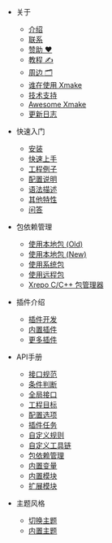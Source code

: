 - 关于
  
  - [介绍](/../xmake/about/introduction)
  - [联系](/../xmake/about/contact)
  - [赞助 ❤️](/../xmake/about/sponsor)
  - [教程 ✍️](/../xmake/about/course)
  - [周边 🗂️](/../xmake/about/peripheral_items)
  - [谁在使用 Xmake](/../xmake/about/who_is_using_xmake)
  - [技术支持](/../xmake/about/technical_support)
  - [Awesome Xmake](/../xmake/about/awesome)
  - [更新日志](/../xmake/about/changelog)
 
- 快速入门

  - [安装](/../xmake/guide/installation)
  - [快速上手](/../xmake/guide/quickstart)
  - [工程例子](/../xmake/guide/project_examples)
  - [配置说明](/../xmake/guide/configuration)
  - [语法描述](/../xmake/guide/syntax_description)
  - [其他特性](/../xmake/guide/other_features)
  - [问答](/../xmake/guide/faq)

- 包依赖管理

  - [使用本地包 (Old)](/../xmake/package/local_package_old)
  - [使用本地包 (New)](/../xmake/package/local_package)
  - [使用系统包](/../xmake/package/system_package)
  - [使用远程包](/../xmake/package/remote_package)
  - [Xrepo C/C++ 包管理器](https://chunqian.github.io/https://xrepo.xmake.io/#/zh-cn/getting_started)

- 插件介绍

  - [插件开发](/../xmake/plugin/plugin_development)
  - [内置插件](/../xmake/plugin/builtin_plugins)
  - [更多插件](/../xmake/plugin/more_plugins)

- API手册

  - [接口规范](/../xmake/manual/specification)
  - [条件判断](/../xmake/manual/conditions)
  - [全局接口](/../xmake/manual/global_interfaces)
  - [工程目标](/../xmake/manual/project_target)
  - [配置选项](/../xmake/manual/configuration_option)
  - [插件任务](/../xmake/manual/plugin_task)
  - [自定义规则](/../xmake/manual/custom_rule)
  - [自定义工具链](/../xmake/manual/custom_toolchain)
  - [包依赖管理](/../xmake/manual/package_dependencies)
  - [内置变量](/../xmake/manual/builtin_variables)
  - [内置模块](/../xmake/manual/builtin_modules)
  - [扩展模块](/../xmake/manual/extension_modules)

- 主题风格

  - [切换主题](/../xmake/theme/switch_theme)
  - [内置主题](/../xmake/theme/builtin_themes)
